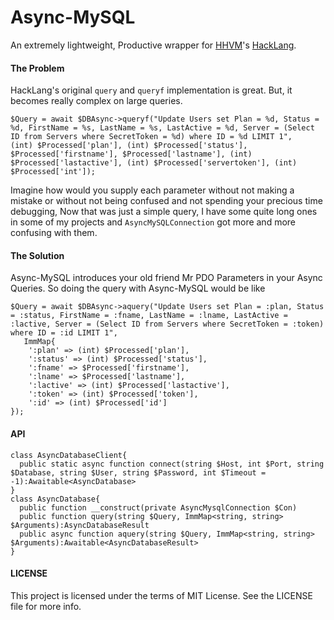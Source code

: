 Async-MySQL
===========
An extremely lightweight, Productive wrapper for [HHVM][HHVM]'s [HackLang][HackLang].

#### The Problem
HackLang's original `query` and `queryf` implementation is great. But, it becomes really complex on large queries.
```hack
$Query = await $DBAsync->queryf("Update Users set Plan = %d, Status = %d, FirstName = %s, LastName = %s, LastActive = %d, Server = (Select ID from Servers where SecretToken = %d) where ID = %d LIMIT 1",
(int) $Processed['plan'], (int) $Processed['status'], $Processed['firstname'], $Processed['lastname'], (int) $Processed['lastactive'], (int) $Processed['servertoken'], (int) $Processed['int']);
```
Imagine how would you supply each parameter without not making a mistake or without not being confused and not spending your precious time debugging, Now that was just a simple query, I have some quite long ones in some of my projects and `AsyncMySQLConnection` got more and more confusing with them.

#### The Solution
Async-MySQL introduces your old friend Mr PDO Parameters in your Async Queries. So doing the query with Async-MySQL would be like

```hack
$Query = await $DBAsync->aquery("Update Users set Plan = :plan, Status = :status, FirstName = :fname, LastName = :lname, LastActive = :lactive, Server = (Select ID from Servers where SecretToken = :token) where ID = :id LIMIT 1",
   ImmMap{
    ':plan' => (int) $Processed['plan'],
    ':status' => (int) $Processed['status'],
    ':fname' => $Processed['firstname'],
    ':lname' => $Processed['lastname'],
    ':lactive' => (int) $Processed['lastactive'],
    ':token' => (int) $Processed['token'],
    ':id' => (int) $Processed['id']
});
```

#### API
```hack
class AsyncDatabaseClient{
  public static async function connect(string $Host, int $Port, string $Database, string $User, string $Password, int $Timeout = -1):Awaitable<AsyncDatabase>
}
class AsyncDatabase{
  public function __construct(private AsyncMysqlConnection $Con)
  public function query(string $Query, ImmMap<string, string> $Arguments):AsyncDatabaseResult
  public async function aquery(string $Query, ImmMap<string, string> $Arguments):Awaitable<AsyncDatabaseResult>
}
```

#### LICENSE
This project is licensed under the terms of MIT License. See the LICENSE file for more info.

[HHVM]:http://hhvm.com
[HackLang]:http://hacklang.org